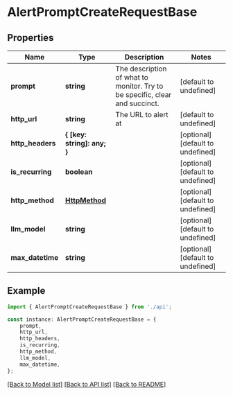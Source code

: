 # AlertPromptCreateRequestBase


## Properties

Name | Type | Description | Notes
------------ | ------------- | ------------- | -------------
**prompt** | **string** | The description of what to monitor. Try to be specific, clear and succinct. | [default to undefined]
**http_url** | **string** | The URL to alert at | [default to undefined]
**http_headers** | **{ [key: string]: any; }** |  | [optional] [default to undefined]
**is_recurring** | **boolean** |  | [optional] [default to undefined]
**http_method** | [**HttpMethod**](HttpMethod.md) |  | [optional] [default to undefined]
**llm_model** | **string** |  | [optional] [default to undefined]
**max_datetime** | **string** |  | [optional] [default to undefined]

## Example

```typescript
import { AlertPromptCreateRequestBase } from './api';

const instance: AlertPromptCreateRequestBase = {
    prompt,
    http_url,
    http_headers,
    is_recurring,
    http_method,
    llm_model,
    max_datetime,
};
```

[[Back to Model list]](../README.md#documentation-for-models) [[Back to API list]](../README.md#documentation-for-api-endpoints) [[Back to README]](../README.md)
